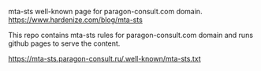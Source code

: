 mta-sts well-known page for paragon-consult.com domain. https://www.hardenize.com/blog/mta-sts


This repo contains mta-sts rules for paragon-consult.com domain and runs github pages to serve the content.


https://mta-sts.paragon-consult.ru/.well-known/mta-sts.txt
